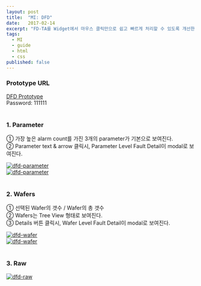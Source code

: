 ```yaml
---
layout: post
title:  "MI: DFD"
date:   2017-02-14
excerpt: "FD-TA를 Widget에서 마우스 클릭만으로 쉽고 빠르게 처리할 수 있도록 개선한 제품"
tags:
  - MI
  - guide
  - html
  - css
published: false
---
```


### Prototype URL

<a href="http://wyk9qu.axshare.com">DFD Prototype</a>
<br>
Password: 111111
<br>
<br>

### 1. Parameter

① 가장 높은 alarm count를 가진 3개의 parameter가 기본으로 보여진다.<br>
② Parameter text & arrow 클릭시, Parameter Level Fault Detail이 modal로 보여진다.<br>

<a href="{{ site.url }}/images/works/20170214/image-1.jpg"><img src="{{ site.url }}/images/works/20170214/image-1.jpg" alt="dfd-parameter"></a>
<br>
<a href="{{ site.url }}/images/works/20170214/image-2.jpg"><img src="{{ site.url }}/images/works/20170214/image-2.jpg" alt="dfd-parameter"></a>
<br>
<br>

### 2. Wafers

① 선택된 Wafer의 갯수 / Wafer의 총 갯수<br>
② Wafers는 Tree View 형태로 보여진다.<br>
③ Details 버튼 클릭시, Wafer Level Fault Detail이 modal로 보여진다.<br>

<a href="{{ site.url }}/images/works/20170214/image-3.jpg"><img src="{{ site.url }}/images/works/20170214/image-3.jpg" alt="dfd-wafer"></a>
<br>
<a href="{{ site.url }}/images/works/20170214/image-4.jpg"><img src="{{ site.url }}/images/works/20170214/image-4.jpg" alt="dfd-wafer"></a>
<br>
<br>

### 3. Raw

<a href="{{ site.url }}/images/works/20170214/image-5.jpg"><img src="{{ site.url }}/images/works/20170214/image-5.jpg" alt="dfd-raw"></a>
<!--
<br>
<a href="{{ site.url }}/images/works/20170214/image-6.jpg"><img src="{{ site.url }}/images/works/20170214/image-6.jpg" alt="dfd-raw"></a>
<br>
<a href="{{ site.url }}/images/works/20170214/image-7.jpg"><img src="{{ site.url }}/images/works/20170214/image-7.jpg" alt="dfd-raw"></a>-->
